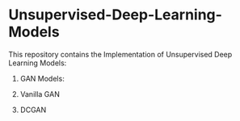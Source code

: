 # Unsupervised-Deep-Learning-Models


This repository contains the Implementation of Unsupervised Deep Learning Models:

1) GAN Models:

  1) Vanilla GAN
  2) DCGAN
